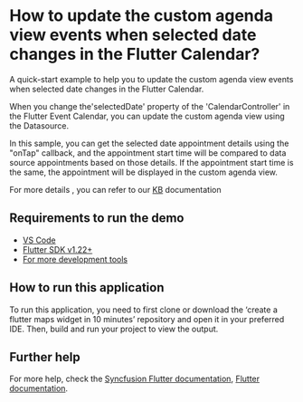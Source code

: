 # How to update the custom agenda view events when selected date changes in the Flutter Calendar?

A quick-start example to help you to update the custom agenda view events when selected date changes in the Flutter Calendar.

When you change the'selectedDate' property of the 'CalendarController' in the Flutter Event Calendar, you can update the custom agenda view using the Datasource.

In this sample, you can get the selected date appointment details using the "onTap" callback, and the appointment start time will be compared to data source appointments based on those details. If the appointment start time is the same, the appointment will be displayed in the custom agenda view.

For more details , you can refer to our [KB](https://www.syncfusion.com/kb/11570/how-to-update-the-custom-agenda-view-events-when-selected-date-changes-in-the-flutter) documentation

## Requirements to run the demo
* [VS Code](https://code.visualstudio.com/download)
* [Flutter SDK v1.22+](https://flutter.dev/docs/development/tools/sdk/overview)
* [For more development tools](https://flutter.dev/docs/development/tools/devtools/overview)

## How to run this application
To run this application, you need to first clone or download the ‘create a flutter maps widget in 10 minutes’ repository and open it in your preferred IDE. Then, build and run your project to view the output.

## Further help
For more help, check the [Syncfusion Flutter documentation](https://help.syncfusion.com/flutter/introduction/overview),
 [Flutter documentation](https://flutter.dev/docs/get-started/install).